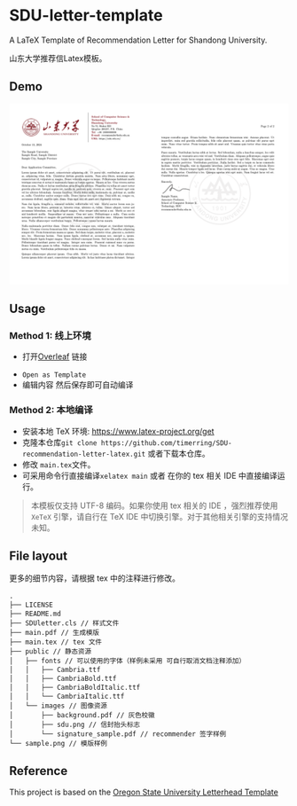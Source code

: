 # SDU-letter-template
A LaTeX Template of Recommendation Letter for Shandong University.

山东大学推荐信Latex模板。

## Demo

![](sample.png)

## Usage

### Method 1: 线上环境

+ 打开[Overleaf]() 链接

- `Open as Template`
- 编辑内容 然后保存即可自动编译

### Method 2: 本地编译

- 安装本地 TeX 环境: https://www.latex-project.org/get
- 克隆本仓库`git clone https://github.com/timerring/SDU-recommendation-letter-latex.git` 或者下载本仓库。
- 修改 `main.tex`文件。
- 可采用命令行直接编译`xelatex main` 或者 在你的 tex 相关 IDE 中直接编译运行。

> 本模板仅支持 UTF-8 编码。如果你使用 tex 相关的 IDE ，强烈推荐使用 `XeTeX` 引擎，请自行在 TeX IDE 中切换引擎。对于其他相关引擎的支持情况未知。

## File layout

更多的细节内容，请根据 tex 中的注释进行修改。

```
.
├── LICENSE
├── README.md
├── SDUletter.cls // 样式文件
├── main.pdf // 生成模版
├── main.tex // tex 文件
├── public // 静态资源
│   ├── fonts // 可以使用的字体（样例未采用 可自行取消文档注释添加）
│   │   ├── Cambria.ttf
│   │   ├── CambriaBold.ttf
│   │   ├── CambriaBoldItalic.ttf
│   │   └── CambriaItalic.ttf
│   └── images // 图像资源
│       ├── background.pdf // 灰色校徽
│       ├── sdu.png // 信封抬头标志
│       └── signature_sample.pdf // recommender 签字样例
└── sample.png // 模版样例
```

## Reference

This project is based on the [Oregon State University Letterhead Template](https://www.overleaf.com/latex/templates/oregon-state-university-letterhead-template/cbxwwnwpvbwf)

